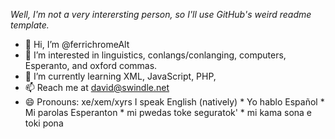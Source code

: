 *Well, I'm not a very interersting person, so I'll use GitHub's weird readme template.*
- 👋 Hi, I’m @ferrichromeAlt
- 👀 I’m interested in linguistics, conlangs/conlanging, computers, Esperanto, and oxford commas.
- 🌱 I’m currently learning XML, JavaScript, PHP, 
- 📫 Reach me at david@swindle.net
- 😄 Pronouns: xe/xem/xyrs
I speak English (natively) * Yo hablo Español * Mi parolas Esperanton * mi pwedas toke seguratok' * mi kama sona e toki pona

<!---
ferrichromeAlt/ferrichromeAlt is a ✨ special ✨ repository because its `README.md` (this file) appears on your GitHub profile.
You can click the Preview link to take a look at your changes.
--->
